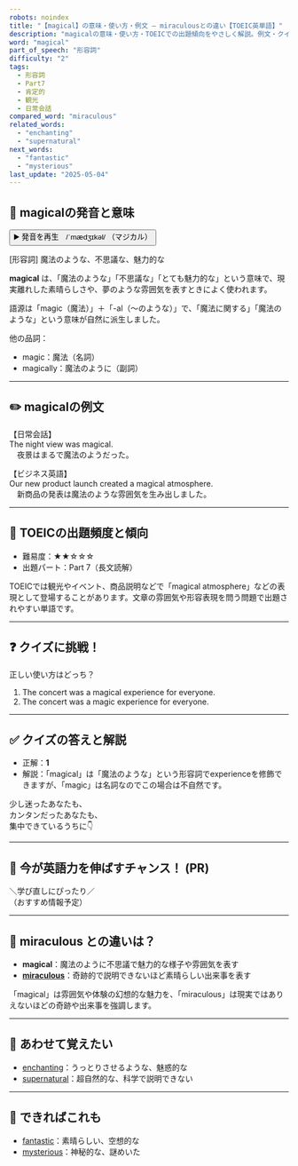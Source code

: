 ```yaml
---
robots: noindex
title: "【magical】の意味・使い方・例文 ― miraculousとの違い【TOEIC英単語】"
description: "magicalの意味・使い方・TOEICでの出題傾向をやさしく解説。例文・クイズ付きでmiraculousとの違いもわかりやすく学べます。"
word: "magical"
part_of_speech: "形容詞"
difficulty: "2"
tags:
  - 形容詞
  - Part7
  - 肯定的
  - 観光
  - 日常会話
compared_word: "miraculous"
related_words:
  - "enchanting"
  - "supernatural"
next_words:
  - "fantastic"
  - "mysterious"
last_update: "2025-05-04"
---
```


## 🔰 magicalの発音と意味

<button class="play-audio" onclick="playTTS('magical')">
  <span class="play-audio-main">
    ▶️ 発音を再生　/ˈmædʒɪkəl/
  </span>
  <span class="play-audio-sub">
    （マジカル）
  </span>
</button>

[形容詞] 魔法のような、不思議な、魅力的な

**magical** は、「魔法のような」「不思議な」「とても魅力的な」という意味で、現実離れした素晴らしさや、夢のような雰囲気を表すときによく使われます。

語源は「magic（魔法）」＋「-al（～のような）」で、「魔法に関する」「魔法のような」という意味が自然に派生しました。

他の品詞：  
- magic：魔法（名詞）
- magically：魔法のように（副詞）

---

## ✏️ magicalの例文

【日常会話】  
The night view was magical.  
　夜景はまるで魔法のようだった。

【ビジネス英語】  
Our new product launch created a magical atmosphere.  
　新商品の発表は魔法のような雰囲気を生み出しました。

---

## 🎯 TOEICの出題頻度と傾向

- 難易度：★★☆☆☆
- 出題パート：Part 7（長文読解）

TOEICでは観光やイベント、商品説明などで「magical atmosphere」などの表現として登場することがあります。文章の雰囲気や形容表現を問う問題で出題されやすい単語です。

---

## ❓ クイズに挑戦！

正しい使い方はどっち？

1. The concert was a magical experience for everyone.  
2. The concert was a magic experience for everyone.

---

## ✅ クイズの答えと解説

- 正解：**1**
- 解説：「magical」は「魔法のような」という形容詞でexperienceを修飾できますが、「magic」は名詞なのでこの場合は不自然です。

少し迷ったあなたも、  
カンタンだったあなたも、  
集中できているうちに👇️

---

## 🚀 今が英語力を伸ばすチャンス！ (PR)

<div class="info-center">
＼学び直しにぴったり／<br>  
（おすすめ情報予定）
</div>

---

## 🤔  miraculous との違いは？

- **magical**：魔法のように不思議で魅力的な様子や雰囲気を表す
- **[miraculous](/word/miraculous/)**：奇跡的で説明できないほど素晴らしい出来事を表す

「magical」は雰囲気や体験の幻想的な魅力を、「miraculous」は現実ではありえないほどの奇跡や出来事を強調します。

---

## 🧩 あわせて覚えたい

- [enchanting](/word/enchanting/)：うっとりさせるような、魅惑的な
- [supernatural](/word/supernatural/)：超自然的な、科学で説明できない

---

## 📖 できればこれも

- [fantastic](/word/fantastic/)：素晴らしい、空想的な
- [mysterious](/word/mysterious/)：神秘的な、謎めいた

<!-- cvid: aid38_bid41 -->
